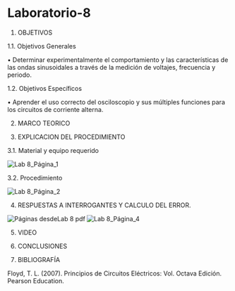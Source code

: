 # Laboratorio-8

1.	OBJETIVOS 

1.1.	Objetivos Generales 

•	Determinar experimentalmente el comportamiento y las características de las ondas sinusoidales a través de la medición de voltajes, frecuencia y periodo.  

1.2.	Objetivos Específicos 

•	Aprender el uso correcto del osciloscopio y sus múltiples funciones para los circuitos de corriente alterna. 

2.	MARCO TEORICO 

3.	EXPLICACION DEL PROCEDIMIENTO

3.1.	Material y equipo requerido 

![Lab 8_Página_1](https://user-images.githubusercontent.com/93209004/153963764-be1798e1-694a-4930-b921-971e8a442852.jpg)

3.2.	Procedimiento

![Lab 8_Página_2](https://user-images.githubusercontent.com/93209004/153963798-2b1af301-3b38-4997-982c-b59a76ed9278.jpg)

4.	RESPUESTAS A INTERROGANTES Y CALCULO DEL ERROR.

![Páginas desdeLab 8 pdf](https://user-images.githubusercontent.com/93209004/153964151-cffb6616-3bee-49e3-a0ae-a8f123250add.jpg)
![Lab 8_Página_4](https://user-images.githubusercontent.com/93209004/153963831-602a87e6-fbd7-476e-b726-18d48fbd8e02.jpg)

5.	VIDEO

6.	CONCLUSIONES	



7. BIBLIOGRAFÍA 

Floyd, T. L. (2007). Principios de Circuitos Eléctricos: Vol. Octava Edición. Pearson Education.
